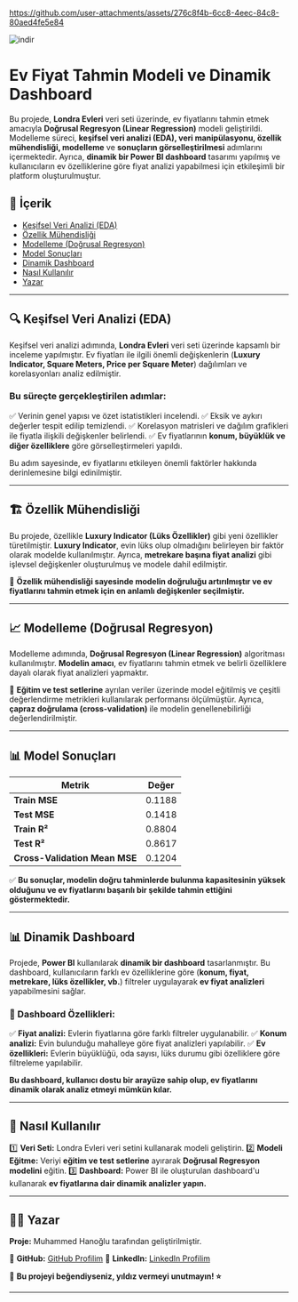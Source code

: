 


https://github.com/user-attachments/assets/276c8f4b-6cc8-4eec-84c8-80aed4fe5e84




![indir](https://github.com/user-attachments/assets/8d0e6144-5caf-40c1-bc2d-efa69825ade1)
# Ev Fiyat Tahmin Modeli ve Dinamik Dashboard

Bu projede, **Londra Evleri** veri seti üzerinde, ev fiyatlarını tahmin etmek amacıyla **Doğrusal Regresyon (Linear Regression)** modeli geliştirildi. Modelleme süreci, **keşifsel veri analizi (EDA), veri manipülasyonu, özellik mühendisliği, modelleme** ve **sonuçların görselleştirilmesi** adımlarını içermektedir. Ayrıca, **dinamik bir Power BI dashboard** tasarımı yapılmış ve kullanıcıların ev özelliklerine göre fiyat analizi yapabilmesi için etkileşimli bir platform oluşturulmuştur.

## 📌 İçerik
- [Keşifsel Veri Analizi (EDA)](#keşifsel-veri-analizi-eda)
- [Özellik Mühendisliği](#özellik-mühendisliği)
- [Modelleme (Doğrusal Regresyon)](#modelleme-doğrusal-regresyon)
- [Model Sonuçları](#model-sonuçları)
- [Dinamik Dashboard](#dinamik-dashboard)
- [Nasıl Kullanılır](#nasıl-kullanılır)
- [Yazar](#yazar)

---
## 🔍 Keşifsel Veri Analizi (EDA)
Keşifsel veri analizi adımında, **Londra Evleri** veri seti üzerinde kapsamlı bir inceleme yapılmıştır. Ev fiyatları ile ilgili önemli değişkenlerin (**Luxury Indicator, Square Meters, Price per Square Meter**) dağılımları ve korelasyonları analiz edilmiştir.

### Bu süreçte gerçekleştirilen adımlar:
✅ Verinin genel yapısı ve özet istatistikleri incelendi.
✅ Eksik ve aykırı değerler tespit edilip temizlendi.
✅ Korelasyon matrisleri ve dağılım grafikleri ile fiyatla ilişkili değişkenler belirlendi.
✅ Ev fiyatlarının **konum, büyüklük ve diğer özelliklere** göre görselleştirmeleri yapıldı.

Bu adım sayesinde, ev fiyatlarını etkileyen önemli faktörler hakkında derinlemesine bilgi edinilmiştir.

---
## 🏗️ Özellik Mühendisliği
Bu projede, özellikle **Luxury Indicator (Lüks Özellikler)** gibi yeni özellikler türetilmiştir. **Luxury Indicator**, evin lüks olup olmadığını belirleyen bir faktör olarak modelde kullanılmıştır. Ayrıca, **metrekare başına fiyat analizi** gibi işlevsel değişkenler oluşturulmuş ve modele dahil edilmiştir.

🔹 **Özellik mühendisliği sayesinde modelin doğruluğu artırılmıştır ve ev fiyatlarını tahmin etmek için en anlamlı değişkenler seçilmiştir.**

---
## 📈 Modelleme (Doğrusal Regresyon)
Modelleme adımında, **Doğrusal Regresyon (Linear Regression)** algoritması kullanılmıştır. **Modelin amacı**, ev fiyatlarını tahmin etmek ve belirli özelliklere dayalı olarak fiyat analizleri yapmaktır.

📌 **Eğitim ve test setlerine** ayrılan veriler üzerinde model eğitilmiş ve çeşitli değerlendirme metrikleri kullanılarak performansı ölçülmüştür. Ayrıca, **çapraz doğrulama (cross-validation)** ile modelin genellenebilirliği değerlendirilmiştir.

---
## 📊 Model Sonuçları
| Metrik | Değer |
|--------|------|
| **Train MSE** | 0.1188 |
| **Test MSE** | 0.1418 |
| **Train R²** | 0.8804 |
| **Test R²** | 0.8617 |
| **Cross-Validation Mean MSE** | 0.1204 |

✅ **Bu sonuçlar, modelin doğru tahminlerde bulunma kapasitesinin yüksek olduğunu ve ev fiyatlarını başarılı bir şekilde tahmin ettiğini göstermektedir.**

---
## 📊 Dinamik Dashboard
Projede, **Power BI** kullanılarak **dinamik bir dashboard** tasarlanmıştır. Bu dashboard, kullanıcıların farklı ev özelliklerine göre (**konum, fiyat, metrekare, lüks özellikler, vb.**) filtreler uygulayarak **ev fiyat analizleri** yapabilmesini sağlar.

### 📌 Dashboard Özellikleri:
✅ **Fiyat analizi:** Evlerin fiyatlarına göre farklı filtreler uygulanabilir.
✅ **Konum analizi:** Evin bulunduğu mahalleye göre fiyat analizleri yapılabilir.
✅ **Ev özellikleri:** Evlerin büyüklüğü, oda sayısı, lüks durumu gibi özelliklere göre filtreleme yapılabilir.

**Bu dashboard, kullanıcı dostu bir arayüze sahip olup, ev fiyatlarını dinamik olarak analiz etmeyi mümkün kılar.**

---
## 🚀 Nasıl Kullanılır
1️⃣ **Veri Seti:** Londra Evleri veri setini kullanarak modeli geliştirin.
2️⃣ **Modeli Eğitme:** Veriyi **eğitim ve test setlerine** ayırarak **Doğrusal Regresyon modelini** eğitin.
3️⃣ **Dashboard:** Power BI ile oluşturulan dashboard'u kullanarak **ev fiyatlarına dair dinamik analizler yapın.**

---
## 👨‍💻 Yazar
**Proje:** Muhammed Hanoğlu tarafından geliştirilmiştir.

📌 **GitHub:** [GitHub Profilim](https://github.com/muhammedhanoglu)
📌 **LinkedIn:** [LinkedIn Profilim](https://www.linkedin.com/in/muhammedhanoglu)

📌 **Bu projeyi beğendiyseniz, yıldız vermeyi unutmayın! ⭐**

---
